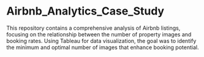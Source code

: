 # Airbnb_Analytics_Case_Study
This repository contains a comprehensive analysis of Airbnb listings, focusing on the relationship between the number of property images and booking rates. Using Tableau for data visualization, the goal was to identify the minimum and optimal number of images that enhance booking potential.
